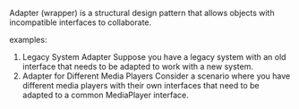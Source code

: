 Adapter (wrapper) is a structural design pattern that allows objects
with incompatible interfaces to collaborate.

examples:
1. Legacy System Adapter
   Suppose you have a legacy system with an old interface that
   needs to be adapted to work with a new system.
2. Adapter for Different Media Players
   Consider a scenario where you have different media players
   with their own interfaces that need to be adapted to a common MediaPlayer interface. 